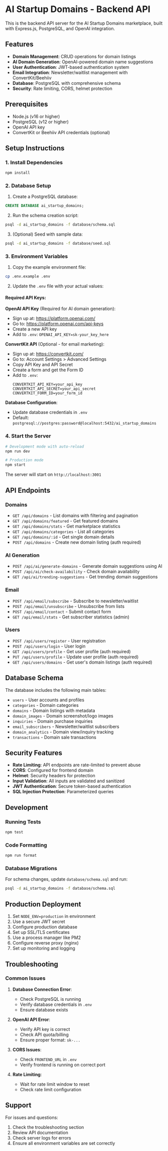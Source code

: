 # AI Startup Domains - Backend API

This is the backend API server for the AI Startup Domains marketplace, built with Express.js, PostgreSQL, and OpenAI integration.

## Features

- **Domain Management**: CRUD operations for domain listings
- **AI Domain Generation**: OpenAI-powered domain name suggestions
- **User Authentication**: JWT-based authentication system
- **Email Integration**: Newsletter/waitlist management with ConvertKit/Beehiiv
- **Database**: PostgreSQL with comprehensive schema
- **Security**: Rate limiting, CORS, helmet protection

## Prerequisites

- Node.js (v16 or higher)
- PostgreSQL (v12 or higher)
- OpenAI API key
- ConvertKit or Beehiiv API credentials (optional)

## Setup Instructions

### 1. Install Dependencies

```bash
npm install
```

### 2. Database Setup

1. Create a PostgreSQL database:
```sql
CREATE DATABASE ai_startup_domains;
```

2. Run the schema creation script:
```bash
psql -d ai_startup_domains -f database/schema.sql
```

3. (Optional) Seed with sample data:
```bash
psql -d ai_startup_domains -f database/seed.sql
```

### 3. Environment Variables

1. Copy the example environment file:
```bash
cp .env.example .env
```

2. Update the `.env` file with your actual values:

#### Required API Keys:

**OpenAI API Key** (Required for AI domain generation):
- Sign up at: https://platform.openai.com/
- Go to: https://platform.openai.com/api-keys
- Create a new API key
- Add to `.env`: `OPENAI_API_KEY=sk-your_key_here`

**ConvertKit API** (Optional - for email marketing):
- Sign up at: https://convertkit.com/
- Go to: Account Settings > Advanced Settings
- Copy API Key and API Secret
- Create a form and get the Form ID
- Add to `.env`:
  ```
  CONVERTKIT_API_KEY=your_api_key
  CONVERTKIT_API_SECRET=your_api_secret
  CONVERTKIT_FORM_ID=your_form_id
  ```

**Database Configuration**:
- Update database credentials in `.env`
- Default: `postgresql://postgres:password@localhost:5432/ai_startup_domains`

### 4. Start the Server

```bash
# Development mode with auto-reload
npm run dev

# Production mode
npm start
```

The server will start on `http://localhost:3001`

## API Endpoints

### Domains
- `GET /api/domains` - List domains with filtering and pagination
- `GET /api/domains/featured` - Get featured domains
- `GET /api/domains/stats` - Get marketplace statistics
- `GET /api/domains/categories` - List all categories
- `GET /api/domains/:id` - Get single domain details
- `POST /api/domains` - Create new domain listing (auth required)

### AI Generation
- `POST /api/ai/generate-domains` - Generate domain suggestions using AI
- `POST /api/ai/check-availability` - Check domain availability
- `GET /api/ai/trending-suggestions` - Get trending domain suggestions

### Email
- `POST /api/email/subscribe` - Subscribe to newsletter/waitlist
- `POST /api/email/unsubscribe` - Unsubscribe from lists
- `POST /api/email/contact` - Submit contact form
- `GET /api/email/stats` - Get subscriber statistics (admin)

### Users
- `POST /api/users/register` - User registration
- `POST /api/users/login` - User login
- `GET /api/users/profile` - Get user profile (auth required)
- `PUT /api/users/profile` - Update user profile (auth required)
- `GET /api/users/domains` - Get user's domain listings (auth required)

## Database Schema

The database includes the following main tables:
- `users` - User accounts and profiles
- `categories` - Domain categories
- `domains` - Domain listings with metadata
- `domain_images` - Domain screenshot/logo images
- `inquiries` - Domain purchase inquiries
- `email_subscribers` - Newsletter/waitlist subscribers
- `domain_analytics` - Domain view/inquiry tracking
- `transactions` - Domain sale transactions

## Security Features

- **Rate Limiting**: API endpoints are rate-limited to prevent abuse
- **CORS**: Configured for frontend domain
- **Helmet**: Security headers for protection
- **Input Validation**: All inputs are validated and sanitized
- **JWT Authentication**: Secure token-based authentication
- **SQL Injection Protection**: Parameterized queries

## Development

### Running Tests
```bash
npm test
```

### Code Formatting
```bash
npm run format
```

### Database Migrations
For schema changes, update `database/schema.sql` and run:
```bash
psql -d ai_startup_domains -f database/schema.sql
```

## Production Deployment

1. Set `NODE_ENV=production` in environment
2. Use a secure JWT secret
3. Configure production database
4. Set up SSL/TLS certificates
5. Use a process manager like PM2
6. Configure reverse proxy (nginx)
7. Set up monitoring and logging

## Troubleshooting

### Common Issues

1. **Database Connection Error**:
   - Check PostgreSQL is running
   - Verify database credentials in `.env`
   - Ensure database exists

2. **OpenAI API Error**:
   - Verify API key is correct
   - Check API quota/billing
   - Ensure proper format: `sk-...`

3. **CORS Issues**:
   - Check `FRONTEND_URL` in `.env`
   - Verify frontend is running on correct port

4. **Rate Limiting**:
   - Wait for rate limit window to reset
   - Check rate limit configuration

## Support

For issues and questions:
1. Check the troubleshooting section
2. Review API documentation
3. Check server logs for errors
4. Ensure all environment variables are set correctly